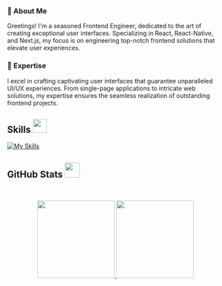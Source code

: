 


### 👋 About Me

Greetings! I'm a seasoned Frontend Engineer, dedicated to the art of creating exceptional user interfaces. Specializing in React, React-Native, and Next.js, my focus is on engineering top-notch frontend solutions that elevate user experiences.

### 🚀 Expertise

I excel in crafting captivating user interfaces that guarantee unparalleled UI/UX experiences. From single-page applications to intricate web solutions, my expertise ensures the seamless realization of outstanding frontend projects.

<h2> Skills <img src="https://media2.giphy.com/media/QssGEmpkyEOhBCb7e1/giphy.gif?cid=ecf05e47a0n3gi1bfqntqmob8g9aid1oyj2wr3ds3mg700bl&rid=giphy.gif" width=32px></h2>

[![My Skills](https://skillicons.dev/icons?i=react,nextjs,tailwind,ts,firebase,supabase,appwrite,prisma,docker,deno)](https://skillicons.dev)

<h2> GitHub Stats <img src="https://i.pinimg.com/originals/65/c4/f4/65c4f452571be1261e9c623f7da488ac.gif" width=35px></h2>
<br>

<p align="center">
  <a href="https://github.com/Mohsin-mw">
    <img height="180em" src="https://github-readme-stats.vercel.app/api?username=mohsin-mw&rank_icon=percentile&show_icons=true&theme=algolia&show=reviews&border_radius=8" />
    <img height="180em" src="https://github-readme-stats.vercel.app/api/top-langs/?username=Mohsin-mw&theme=algolia&layout=compact&count-private=true&hide=jupyter%20notebook" />
  </a>
</p>
<br>

